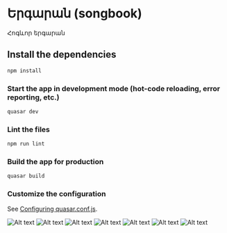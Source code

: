 # Երգարան (songbook)

Հոգևոր երգարան

## Install the dependencies
```bash
npm install
```

### Start the app in development mode (hot-code reloading, error reporting, etc.)
```bash
quasar dev
```

### Lint the files
```bash
npm run lint
```

### Build the app for production
```bash
quasar build
```

### Customize the configuration
See [Configuring quasar.conf.js](https://quasar.dev/quasar-cli/quasar-conf-js).

![Alt text](AppIcon.png?raw=true "Optional Title")
![Alt text](screenshots/1.jpg?raw=true "Optional Title")
![Alt text](screenshots/2.jpg?raw=true "Optional Title")
![Alt text](screenshots/3.jpg?raw=true "Optional Title")
![Alt text](screenshots/4.jpg?raw=true "Optional Title")
![Alt text](screenshots/5.jpg?raw=true "Optional Title")
![Alt text](screenshots/6.jpg?raw=true "Optional Title")
